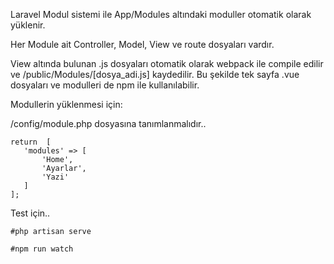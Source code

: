 Laravel Modul sistemi ile App/Modules altındaki moduller otomatik olarak yüklenir. 

Her Module ait Controller, Model, View ve route dosyaları vardır.


View altında bulunan .js dosyaları otomatik olarak webpack ile compile edilir ve /public/Modules/[dosya_adi.js] kaydedilir. Bu şekilde tek sayfa .vue dosyaları ve modulleri de npm ile kullanılabilir. 


Modullerin yüklenmesi için:

/config/module.php dosyasına tanımlanmalıdır..
```
return  [
   'modules' => [
       'Home',
       'Ayarlar',
       'Yazi'
   ]
];
```

Test için..
```
#php artisan serve

#npm run watch
```



